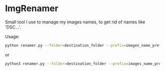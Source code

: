 ImgRenamer
==========
Small tool I use to manage my images names, to get rid of names like 'DSC...'.

Usage:
```sh
python renamer.py --folder=destination_folder --prefix=images_name_prefix --extension=images_extension
```
or
```sh
python3 renamer.py --folder=destination_folder --prefix=images_name_prefix --extension=images_extension
```
